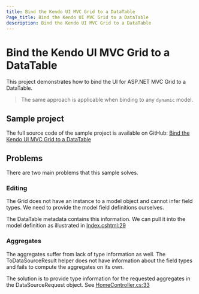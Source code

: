 ```yaml
---
title: Bind the Kendo UI MVC Grid to a DataTable
Page_title: Bind the Kendo UI MVC Grid to a DataTable
description: Bind the Kendo UI MVC Grid to a DataTable
---
```


# Bind the Kendo UI MVC Grid to a DataTable

This project demonstrates how to bind the UI for ASP.NET MVC Grid to a DataTable.

> The same approach is applicable when binding to any `dynamic` model.

## Sample project

The full source code of the sample project is available on GitHub:
[Bind the Kendo UI MVC Grid to a DataTable](https://github.com/telerik/ui-for-aspnet-mvc-examples/tree/master/grid/binding-to-datatable)

## Problems
There are two main problems that this sample solves.

### Editing

The Grid does not have an instance to a model object and cannot infer field types.
We need to provide the model field definitions ourselves.

The DataTable metadata contains this information.
We can pull it into the model definition as illustrated in
[Index.cshtml:29](https://github.com/telerik/ui-for-aspnet-mvc-examples/blob/master/grid/binding-to-datatable/KendoUIMVC5/Views/Home/Index.cshtml#L29)

### Aggregates

The aggregates suffer from lack of type information as well. The ToDataSourceResult helper does not have information about the field types and fails to compute the aggregates on its own.

The solution is to provide type information for the requested aggregates in the DataSourceRequest object. See [HomeController.cs:33](https://github.com/telerik/ui-for-aspnet-mvc-examples/blob/master/grid/binding-to-datatable/KendoUIMVC5/Controllers/HomeController.cs#L33)

